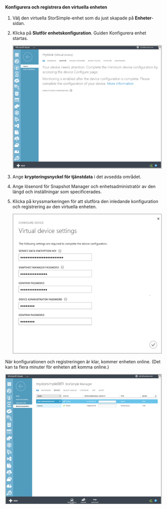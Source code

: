 #### <a name="to-configure-and-register-the-virtual-device"></a>Konfigurera och registrera den virtuella enheten

1. Välj den virtuella StorSimple-enhet som du just skapade på **Enheter**-sidan.
2. Klicka på **Slutför enhetskonfiguration**. Guiden Konfigurera enhet startas.
    
    ![Slutför enhetskonfiguration på Enheter-sidan i StorSimple](./media/storsimple-configure-register-virtual-device/StorSimple_CompleteDeviceSetupSVA1M.png)

4. Ange **krypteringsnyckel för tjänstdata** i det avsedda området.

5. Ange lösenord för Snapshot Manager och enhetsadministratör av den längd och inställningar som specificerades.

6. Klicka på kryssmarkeringen för att slutföra den inledande konfiguration och registrering av den virtuella enheten. 
    
    ![Inställningar för virtuell StorSimple-enhet](./media/storsimple-configure-register-virtual-device/StorSimple_VirtualDeviceSettings1.png)

När konfigurationen och registreringen är klar, kommer enheten online. (Det kan ta flera minuter för enheten att komma online.)

![Onlinefas för virtuell StorSimple-enhet](./media/storsimple-configure-register-virtual-device/StorSimple_VirtualDeviceOnline1M.png)



<!--HONumber=Nov16_HO3-->


